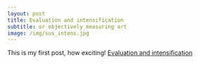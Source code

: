 ```yaml
---
layout: post
title: Evaluation and intensification
subtitle: or objectively measuring art
image: /img/sus_intens.jpg
---
```


This is my first post, how exciting!
[Evaluation and intensification](conceptvoir.html)
